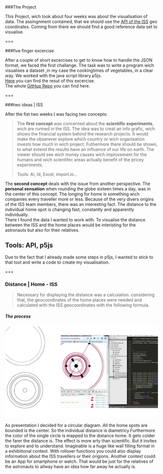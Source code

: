 ###The Project

This Project, wich took about four weeks was about the visualisation of data. 
The assingnment contained, that we should use the [API of the ISS](http://open-notify.org/Open-Notify-API/ISS-Location-Now/) geo coordinates. Coming from there we should find a good reference data set to visualise.

===


###five finger excercise

After a couple of short excercises to get to know how to handle the JSON format, we faced the first challange. The task was to write a program wich visualises a dataset ,in my case the cookingtimes of vegetables, in a clear way. We worked with the java script library p5js.  
[Here](http://wollemannone.github.io/veggieManiacc-/) you can find the resut of this excercise.  
The whole [GitHup Repo](https://github.com/wollemannone/veggieManiacc-) you can find here.


===

###two ideas | ISS  
  
   
  
  
  After the fist two weeks I was facing two concepts:  
  
  >The **first concept** was concerned about the **scientific experiments**, wich are runned in the ISS. The idea was to
  creat an info grafic, wich shows the financial system behind the research projects. It would make the obserever explore 
  which country or wich organisation invests how much in wich project. Futhermore there should be shown, to what extend 
  the results have an influence of our life on earth. The viewer should see wich money causes wich improvement for the humans and wich scientifec areas actually benefit of the pricey experiments.  
  >
  >
  >Tools:  Ai, Id, Excel, import.io...
  
  The **second concept** deals with the issue from another perspective. The **personal sensation** when rounding 
  the globe sixteen times a day, was in the center of  this concept. The longing for home is  something wich companies every   traveller more or less. Because of the very divers origins of the ISS team members, there was an interesting fact. The distance to the individual home spot is changing fast, constantly and apparently individually.  
  There I found the data I wanted to work with. To visualise the distance between the ISS and the home places would be 
  interisting for the astronauts but also for their relatives.   
  
  Tools: API, p5js
  ---
  Due to the fact that I already made some steps in p5js, I wanted to stick to that tool and write a code to create my visualisation.  




===
  
  
  
### Distance | Home - ISS

>Necessary for displaying the distance was a calculation. considering that, the geocoordinates of the home places
>were needed and calculated with the ISS geocoordinates with the following formula.  
 


##### The process

![](images/Doku_1.jpg)


 As presentation I decided for a circular diagram. All the home spots are bounded is the center. So the individual distance is diametricy.Furthermore the color of the single circle is mapped to the distance home. It gets colder the farer the distance is. The effect is more arty than scientific. But it invites to explore and to understand. Imaginable is a huge like wall filling format in a exhibitional context. With rollover functions you could also display information about the ISS travellers or their origions. Another context could be an App for smartphone or watch. That would be just for the relatives of the astronauts to allway have an idea how far away he actually is.
  



